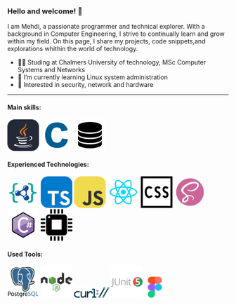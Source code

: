 ### Hello and welcome! 👋

I am Mehdi, a passionate programmer and technical explorer. With a background in Computer Engineering, I strive to continually learn and grow within my field. On this page, I share my projects, code snippets,and explorations whithin the world of technology.

- 👨‍🎓 Studing at Chalmers University of technology, MSc Computer Systems and Networks
- 🌱 I’m currently learning Linux system administration
- 🤔 Interested in security, network and hardware

---

#### Main skills:

![Java](./icons/java.svg)
![C](./icons/c.svg)
![RDBMS](./icons/db.svg)

#### Experienced Technologies:

![NoSQL](./icons/nosql.svg)
![TypeScript](./icons/ts.svg)
![JavaScript](./icons/js.svg)
![React](./icons/react.svg)
![CSS](./icons/css.svg)
![SCSS](./icons/scss.svg)
![cSharp](./icons/cSharp.svg)
![VHDL](./icons/vhdl.svg)

#### Used Tools:

![postgres](./icons/pg.svg)
![node](./icons/node.svg)
![curl](./icons/curl.svg)
![JUnit](./icons/junit.svg)
![Figma](./icons/figma.svg)

<!--#### contact:

You can send me a message by-->
